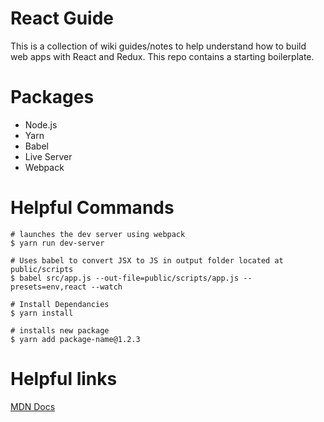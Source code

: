 # React Guide
This is a collection of wiki guides/notes to help understand how to build web apps with React and Redux. This repo contains a starting boilerplate.

# Packages
- Node.js
- Yarn
- Babel
- Live Server
- Webpack

# Helpful Commands
```
# launches the dev server using webpack
$ yarn run dev-server

# Uses babel to convert JSX to JS in output folder located at public/scripts
$ babel src/app.js --out-file=public/scripts/app.js --presets=env,react --watch

# Install Dependancies 
$ yarn install

# installs new package
$ yarn add package-name@1.2.3
```

# Helpful links
[MDN Docs](https://developer.mozilla.org/en-US/) 
